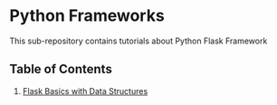 # Python Frameworks
This sub-repository contains tutorials about Python Flask Framework

## Table of Contents
1. [Flask Basics with Data Structures](FlaskAPI/)